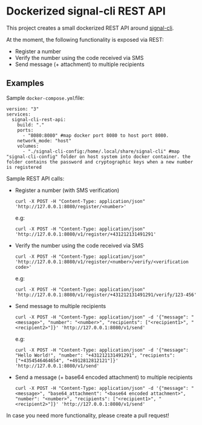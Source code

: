 # Dockerized signal-cli REST API

This project creates a small dockerized REST API around [signal-cli](https://github.com/AsamK/signal-cli).


At the moment, the following functionality is exposed via REST: 

* Register a number
* Verify the number using the code received via SMS
* Send message (+ attachment) to multiple recipients


## Examples 

Sample `docker-compose.yml`file: 

```
version: "3"
services:
  signal-cli-rest-api:
    build: "."
    ports:
      - "8080:8080" #map docker port 8080 to host port 8080.
    network_mode: "host"
    volumes:
      - "./signal-cli-config:/home/.local/share/signal-cli" #map "signal-cli-config" folder on host system into docker container. the folder contains the password and cryptographic keys when a new number is registered

```

Sample REST API calls:

* Register a number (with SMS verification)

   ```curl -X POST -H "Content-Type: application/json" 'http://127.0.0.1:8080/register/<number>'```

   e.g:
   
   ```curl -X POST -H "Content-Type: application/json" 'http://127.0.0.1:8080/v1/register/+431212131491291'```

* Verify the number using the code received via SMS

   ```curl -X POST -H "Content-Type: application/json" 'http://127.0.0.1:8080/v1/register/<number>/verify/<verification code>'```

   e.g:
   
   ```curl -X POST -H "Content-Type: application/json" 'http://127.0.0.1:8080/v1/register/+431212131491291/verify/123-456'```

* Send message to multiple recipients

   ```curl -X POST -H "Content-Type: application/json" -d '{"message": "<message>", "number": "<number>", "recipients": ["<recipient1>", "<recipient2>"]}' 'http://127.0.0.1:8080/v1/send'```

   e.g:

   ```curl -X POST -H "Content-Type: application/json" -d '{"message": "Hello World!", "number": "+431212131491291", "recipients": ["+4354546464654", "+4912812812121"]}' 'http://127.0.0.1:8080/v1/send'```

* Send a message (+ base64 encoded attachment) to multiple recipients 

  ```curl -X POST -H "Content-Type: application/json" -d '{"message": "<message>", "base64_attachment": "<base64 encoded attachment>", "number": "<number>", "recipients": ["<recipient1>", "<recipient2>"]}' 'http://127.0.0.1:8080/v1/send'```

In case you need more functionality, please create a pull request!
